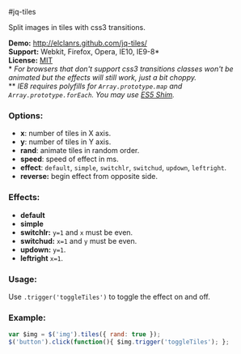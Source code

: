 #jq-tiles

Split images in tiles with css3 transitions.

**Demo:** http://elclanrs.github.com/jq-tiles/  
**Support:** Webkit, Firefox, Opera, IE10, IE9-8*  
**License:** [MIT](http://en.wikipedia.org/wiki/MIT_License)  
\* _For browsers that don't support css3 transitions classes won't be animated but the effects will still work, just a bit choppy._  
\*\* _IE8 requires polyfills for `Array.prototype.map` and `Array.prototype.forEach`. You may use [ES5 Shim](https://github.com/kriskowal/es5-shim/)._

### Options:
* **x**: number of tiles in X axis.
* **y**: number of tiles in Y axis.
* **rand**: animate tiles in random order.
* **speed**: speed of effect in ms.
* **effect**: `default`, `simple`, `switchlr`, `switchud`, `updown`, `leftright`.
* **reverse:** begin effect from opposite side.

### Effects:
* **default**
* **simple**
* **switchlr:** `y=1` and `x` must be even.
* **switchud:** `x=1` and `y` must be even.
* **updown:** `y=1`.
* **leftright** `x=1`.

### Usage:
Use `.trigger('toggleTiles')` to toggle the effect on and off.

### Example:
```javascript
var $img = $('img').tiles({ rand: true });
$('button').click(function(){ $img.trigger('toggleTiles'); };
```



